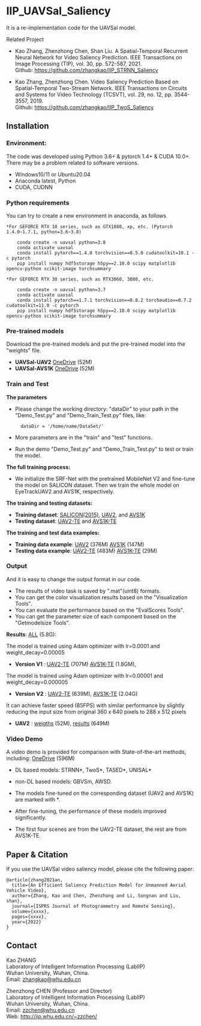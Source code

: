 # IIP_UAVSal_Saliency

It is a re-implementation code for the UAVSal model. 

Related Project
* Kao Zhang, Zhenzhong Chen, Shan Liu. A Spatial-Temporal Recurrent Neural Network for Video Saliency Prediction. IEEE Transactions on Image Processing (TIP), vol. 30, pp. 572-587, 2021. <br />
Github: https://github.com/zhangkao/IIP_STRNN_Saliency

* Kao Zhang, Zhenzhong Chen. Video Saliency Prediction Based on Spatial-Temporal Two-Stream Network. IEEE Transactions on Circuits and Systems for Video Technology (TCSVT), vol. 29, no. 12, pp. 3544-3557, 2019. <br />
Github: https://github.com/zhangkao/IIP_TwoS_Saliency


## Installation 
### Environment:
The code was developed using Python 3.6+ & pytorch 1.4+ & CUDA 10.0+. There may be a problem related to software versions.
* Windows10/11 or Ubuntu20.04
* Anaconda latest, Python 
* CUDA, CUDNN

### Python requirements
You can try to create a new environment in anaconda, as follows

    *For GEFORCE RTX 10 series, such as GTX1080, xp, etc. (Pytorch 1.4.0~1.7.1, python=3.6~3.8)

        conda create -n uavsal python=3.8
        conda activate uavsal
        conda install pytorch==1.4.0 torchvision==0.5.0 cudatoolkit=10.1 -c pytorch
        pip install numpy hdf5storage h5py==2.10.0 scipy matplotlib opencv-python scikit-image torchsummary

    *For GEFORCE RTX 30 series, such as RTX3060, 3080, etc.
        
        conda create -n uavsal python=3.7
        conda activate uavsal
        conda install pytorch==1.7.1 torchvision==0.8.2 torchaudio==0.7.2 cudatoolkit=11.0 -c pytorch
        pip install numpy hdf5storage h5py==2.10.0 scipy matplotlib opencv-python scikit-image torchsummary


### Pre-trained models
Download the pre-trained models and put the pre-trained model into the "weights" file.

* **UAVSal-UAV2** 
[OneDrive](https://whueducn-my.sharepoint.com/:u:/g/personal/zhangkao_whu_edu_cn/ERHo7kkmKjlEmbw7p8zQ1BUBn54i6jn6dabTkzkwNO50FA?e=7PWhjB) (52M)
* **UAVSal-AVS1K** 
[OneDrive](https://whueducn-my.sharepoint.com/:u:/g/personal/zhangkao_whu_edu_cn/ERJkGY-zClhBpEqgOixdTNcBhF6EYnJPGvKUlhcflxttcg?e=PaIycZ) (52M)

### Train and Test

**The parameters**

* Please change the working directory: "dataDir" to your path in the "Demo_Test.py" and "Demo_Train_Test.py" files, like:

        dataDir = '/home/name/DataSet/'
        
* More parameters are in the "train" and "test" functions.
* Run the demo "Demo_Test.py" and "Demo_Train_Test.py" to test or train the model.

**The full training process:**


* We initialize the SRF-Net with the pretrained MobileNet V2 and fine-tune the model on SALICON dataset. Then we train the whole model on EyeTrackUAV2  and AVS1K, respectively.

**The training and testing datasets:**

* **Training dataset**: 
[SALICON(2015)](http://salicon.net/), 
[UAV2](https://www.mdpi.com/2504-446X/4/1/2/), and 
[AVS1K](http://cvteam.buaa.edu.cn/papers.html/)
* **Testing dataset**: 
[UAV2-TE](https://www.mdpi.com/2504-446X/4/1/2/) and
[AVS1K-TE](http://cvteam.buaa.edu.cn/papers.html/)


**The training and test data examples:**
* **Training data example**: 
[UAV2](https://whueducn-my.sharepoint.com/:u:/g/personal/zhangkao_whu_edu_cn/ET1Fa3CqLyxCrpsCwF8gM-8BTJye0OLztTl5vigg-Kr7gw?e=iFMLga) (376M)
[AVS1K](https://whueducn-my.sharepoint.com/:u:/g/personal/zhangkao_whu_edu_cn/EbxQR0fnsppEnVD4Y7SCELIBgYSuAjYct1stVXQcxAGivQ?e=6g5QOc) (147M)
* **Testing data example**:
[UAV2-TE](https://whueducn-my.sharepoint.com/:u:/g/personal/zhangkao_whu_edu_cn/EaAkpNbZ0YxCtEKnLid4BpwBtWfm4KcrsM3qDmAn4jNX_A?e=jBd8Df) (483M)
[AVS1K-TE](https://whueducn-my.sharepoint.com/:u:/g/personal/zhangkao_whu_edu_cn/EeHjqpW3aetAqRmtKt7UCU8BtZirn1PsfIhT8GgWRlPzPQ?e=WiyANH) (29M)




### Output
And it is easy to change the output format in our code.
* The results of video task is saved by ".mat"(uint8) formats.
* You can get the color visualization results based on the "Visualization Tools".
* You can evaluate the performance based on the "EvalScores Tools".
* You can get the parameter size of each component based on the "Getmodelsize Tools".


**Results**: [ALL](https://whueducn-my.sharepoint.com/:f:/g/personal/zhangkao_whu_edu_cn/EucCA9ArT1NIqpEokhDjzSMBivD86OFdKrtuzUvHw9UIJA?e=R9ofo9) (5.8G):

The model is trained using Adam optimizer with lr=0.0001 and weight_decay=0.00005    
* **Version V1** : 
[UAV2-TE](https://whueducn-my.sharepoint.com/:u:/g/personal/zhangkao_whu_edu_cn/ET2r9UlJ4R1Dkc5eLIq_qr0BfwEy9VIXreb5zElzPAy9vQ?e=oMepX9) (707M)
[AVS1K-TE](https://whueducn-my.sharepoint.com/:u:/g/personal/zhangkao_whu_edu_cn/EWjG4vOefPZItLWE0L1eGbkBAsHgVUsbK1AU6tbbXwWZNA?e=KAiTSQ) (1.8GM), 

The model is trained using Adam optimizer with lr=0.00001 and weight_decay=0.000005 
* **Version V2** : 
[UAV2-TE](https://whueducn-my.sharepoint.com/:u:/g/personal/zhangkao_whu_edu_cn/EUuGfQaPiVFAi42YUnyzHzgBVyqhG2InQXKIyupJxUuEYw?e=wQodTB) (639M), 
[AVS1K-TE](https://whueducn-my.sharepoint.com/:u:/g/personal/zhangkao_whu_edu_cn/EUsv8PA3gqdHldJZKMrTCGQBoA9c2_J29ifDkdBh--W_3g?e=qFD1Qa) (2.04G)

It can achieve faster speed (85FPS) with similar performance by slightly reducing the input size from original 360 x 640 pixels to 288 x 512 pixels
* **UAV2** : 
[weigths](https://whueducn-my.sharepoint.com/:u:/g/personal/zhangkao_whu_edu_cn/EYU765b1XmxLrV2s7daghHwBF1US8eeCawWQJRgGONhKuQ?e=ix4cOa) (52M), 
[results](https://whueducn-my.sharepoint.com/:u:/g/personal/zhangkao_whu_edu_cn/EWDU7TylkgVAnZcDNVctvsUBhKrxneMWOwqp7m_uFIU2-A?e=A8c1gM) (649M)


### Video Demo

A video demo is provided for comparison with State-of-the-art methods, including: [OneDrive](https://whueducn-my.sharepoint.com/:v:/g/personal/zhangkao_whu_edu_cn/ESCIRe02WSZPmKGjVD08PBUB_ChN9c67gppIt5ZUZ3m8ZA?e=Fb0mS6) (596M)
* DL based models: STRNN*, TwoS*, TASED*, UNISAL*
* non-DL based models: GBVSm, AWSD.


* The models fine-tuned on the corresponding dataset (UAV2 and AVS1K) are marked with *.
* After fine-tuning, the performance of these models improved significantly.
* The first four scenes are from the UAV2-TE dataset, the rest are from AVS1K-TE.

## Paper & Citation

If you use the UAVSal video saliency model, please cite the following paper: 
```
@article{zhang2021an,
  title={An Efficient Saliency Prediction Model for Unmanned Aerial Vehicle Video},
  author={Zhang, Kao and Chen, Zhenzhong and Li, Songnan and Liu, shan},
  journal={ISPRS Journal of Photogrammetry and Remote Sensing},
  volume={xxxx},
  pages={xxxx},
  year={2022}
}
```



## Contact
Kao ZHANG  <br />
Laboratory of Intelligent Information Processing (LabIIP)  <br />
Wuhan University, Wuhan, China.  <br />
Email: zhangkao@whu.edu.cn  <br />

Zhenzhong CHEN (Professor and Director) <br />
Laboratory of Intelligent Information Processing (LabIIP)  <br />
Wuhan University, Wuhan, China.  <br />
Email: zzchen@whu.edu.cn  <br />
Web: http://iip.whu.edu.cn/~zzchen/  <br />
